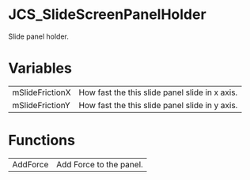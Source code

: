 # JCS_SlideScreenPanelHolder

Slide panel holder.


# Variables

<table>
  <tr>
    <td>mSlideFrictionX</td>
    <td>How fast the this slide panel slide in x axis.</td>
  </tr>
  <tr>
    <td>mSlideFrictionY</td>
    <td>How fast the this slide panel slide in y axis.</td>
  </tr>
</table>


# Functions

<table>
  <tr>
    <td>AddForce</td>
    <td>Add Force to the panel.</td>
  </tr>
</table>
